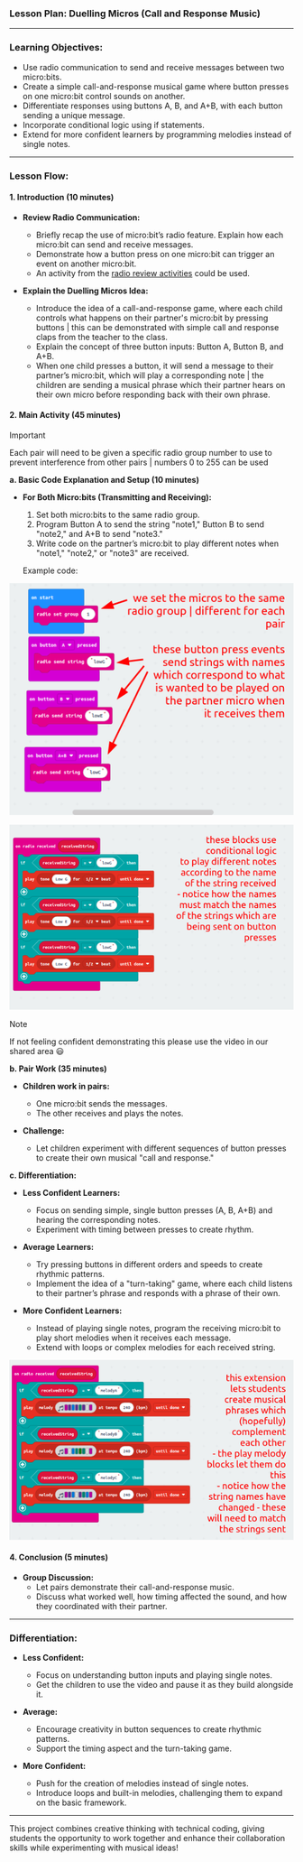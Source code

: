 ### Lesson Plan: **Duelling Micros** (Call and Response Music)

---

### Learning Objectives:
- Use radio communication to send and receive messages between two micro:bits.
- Create a simple call-and-response musical game where button presses on one micro:bit control sounds on another.
- Differentiate responses using buttons A, B, and A+B, with each button sending a unique message.
- Incorporate conditional logic using if statements.
- Extend for more confident learners by programming melodies instead of single notes.

---

### Lesson Flow:

#### **1. Introduction (10 minutes)**
- **Review Radio Communication:**
  - Briefly recap the use of micro:bit’s radio feature. Explain how each micro:bit can send and receive messages.
  - Demonstrate how a button press on one micro:bit can trigger an event on another micro:bit.
  - An activity from the [radio review activities](https://github.com/zigzaga00/computing-zz00/blob/main/y6/physical-computing/autumn-1/radio-review.md) could be used.

- **Explain the Duelling Micros Idea:**
  - Introduce the idea of a call-and-response game, where each child controls what happens on their partner's micro:bit by pressing buttons | this can be demonstrated with simple call and response claps from the teacher to the class.
  - Explain the concept of three button inputs: Button A, Button B, and A+B.
  - When one child presses a button, it will send a message to their partner’s micro:bit, which will play a corresponding note | the children are sending a musical phrase which their partner hears on their own micro before responding back with their own phrase.

#### **2. Main Activity (45 minutes)**

>[!IMPORTANT]
>Each pair will need to be given a specific radio group number to use to prevent interference from other pairs | numbers 0 to 255 can be used

**a. Basic Code Explanation and Setup (10 minutes)**
- **For Both Micro:bits (Transmitting and Receiving):**
  1. Set both micro:bits to the same radio group.
  2. Program Button A to send the string "note1," Button B to send "note2," and A+B to send "note3."
  3. Write code on the partner’s micro:bit to play different notes when "note1," "note2," or "note3" are received.

  Example code:

![image_1](images/1.png)

![image_2](images/2.png)

>[!NOTE]
>If not feeling confident demonstrating this please use the video in our shared area :smiley: 

**b. Pair Work (35 minutes)**
- **Children work in pairs:**
  - One micro:bit sends the messages.
  - The other receives and plays the notes.

- **Challenge:**
  - Let children experiment with different sequences of button presses to create their own musical "call and response."

**c. Differentiation:**

- **Less Confident Learners:**
  - Focus on sending simple, single button presses (A, B, A+B) and hearing the corresponding notes.
  - Experiment with timing between presses to create rhythm.

- **Average Learners:**
  - Try pressing buttons in different orders and speeds to create rhythmic patterns.
  - Implement the idea of a "turn-taking" game, where each child listens to their partner’s phrase and responds with a phrase of their own.

- **More Confident Learners:**
  - Instead of playing single notes, program the receiving micro:bit to play short melodies when it receives each message.
  - Extend with loops or complex melodies for each received string.

![image_3](images/3.png)

#### **4. Conclusion (5 minutes)**
- **Group Discussion:**
  - Let pairs demonstrate their call-and-response music.
  - Discuss what worked well, how timing affected the sound, and how they coordinated with their partner.

---

### Differentiation:
- **Less Confident:**
  - Focus on understanding button inputs and playing single notes.
  - Get the children to use the video and pause it as they build alongside it.

- **Average:**
  - Encourage creativity in button sequences to create rhythmic patterns.
  - Support the timing aspect and the turn-taking game.

- **More Confident:**
  - Push for the creation of melodies instead of single notes.
  - Introduce loops and built-in melodies, challenging them to expand on the basic framework.

---

This project combines creative thinking with technical coding, giving students the opportunity to work together and enhance their collaboration skills while experimenting with musical ideas!
